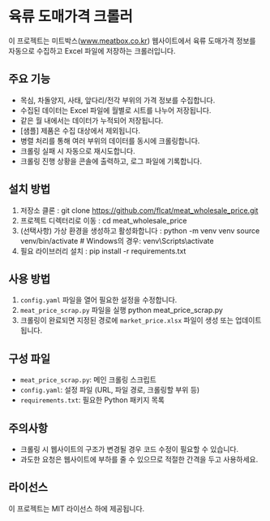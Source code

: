 # 육류 도매가격 크롤러

이 프로젝트는 미트박스(www.meatbox.co.kr) 웹사이트에서 육류 도매가격 정보를 자동으로 수집하고 Excel 파일에 저장하는 크롤러입니다.

## 주요 기능

- 목심, 차돌양지, 사태, 앞다리/전각 부위의 가격 정보를 수집합니다.
- 수집된 데이터는 Excel 파일에 월별로 시트를 나누어 저장됩니다.
- 같은 월 내에서는 데이터가 누적되어 저장됩니다.
- [샘플] 제품은 수집 대상에서 제외됩니다.
- 병렬 처리를 통해 여러 부위의 데이터를 동시에 크롤링합니다.
- 크롤링 실패 시 자동으로 재시도합니다.
- 크롤링 진행 상황을 콘솔에 출력하고, 로그 파일에 기록합니다.

## 설치 방법

1. 저장소 클론 : git clone https://github.com/flcat/meat_wholesale_price.git
2. 프로젝트 디렉터리로 이동 : cd meat_wholesale_price
3. (선택사항) 가상 환경을 생성하고 활성화합니다 : python -m venv venv   source venv/bin/activate
         # Windows의 경우: venv\Scripts\activate 
5. 필요 라이브러리 설치 : pip install -r requirements.txt

## 사용 방법

1. `config.yaml` 파일을 열어 필요한 설정을 수정합니다.
2. `meat_price_scrap.py` 파일을 실행
   python meat_price_scrap.py
3. 크롤링이 완료되면 지정된 경로에 `market_price.xlsx` 파일이 생성 또는 업데이트됩니다.

## 구성 파일

- `meat_price_scrap.py`: 메인 크롤링 스크립트
- `config.yaml`: 설정 파일 (URL, 파일 경로, 크롤링할 부위 등)
- `requirements.txt`: 필요한 Python 패키지 목록

## 주의사항

- 크롤링 시 웹사이트의 구조가 변경될 경우 코드 수정이 필요할 수 있습니다.
- 과도한 요청은 웹사이트에 부하를 줄 수 있으므로 적절한 간격을 두고 사용하세요.

## 라이선스

이 프로젝트는 MIT 라이선스 하에 제공됩니다.
